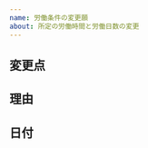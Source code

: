 ```yaml
---
name: 労働条件の変更願
about: 所定の労働時間と労働日数の変更
---
```


<!--
まず、タイトルに

労働条件の変更願

と入力してください
-->

## 変更点

<!--
労働条件のうちどの点を変更するのか入力してください
（例）週所定労働時間を20時間から10時間に
（例）週所定労働日数を水・木曜日の2日から平日の5日に
-->

## 理由

<!--
なぜその手続をおこなうのか教えてください
（例）学業が忙しくなってきたため
（例）業務に専念できる時間が増えたため
-->

## 日付

<!--
労働条件の変更を適用する日付(期間が明らかである場合は開始日と終了日)を入力してください
（例）2020/01/21
（例）2020/01/21-2020/02/20
-->
